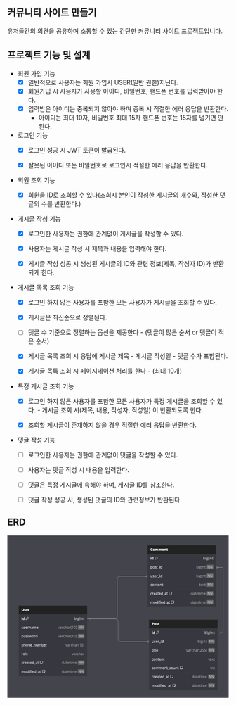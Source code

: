 ## 커뮤니티 사이트 만들기
유저들간의 의견을 공유하며 소통할 수 있는 간단한 커뮤니티 사이트 프로젝트입니다.

## 프로젝트 기능 및 설계
- 회원 가입 기능
  - [x] 일반적으로 사용자는 회원 가입시 USER(일반 권한)지닌다.
  - [x] 회원가입 시 사용자가 사용할 아이디, 비밀번호, 핸드폰 번호를 입력받아야 한다.
  - [x] 입력받은 아이디는 중복되지 않아야 하며 중복 시 적절한 에러 응답을 반환한다. 
      - 아이디는 최대 10자, 비밀번호 최대 15자 핸드폰 번호는 15자를 넘기면 안된다.

- 로그인 기능
  - [x] 로그인 성공 시 JWT 토큰이 발급된다.
  - [x] 잘못된 아이디 또는 비밀번호로 로그인시 적절한 에러 응답을 반환한다. 


- 회원 조회 기능
  - [x] 회원을 ID로 조회할 수 있다(조회시 본인이 작성한 게시글의 개수와, 작성한 댓글의 수를 반환한다.)


- 게시글 작성 기능
    - [x] 로그인한 사용자는 권한에 관계없이 게시글을 작성할 수 있다.
    - [x] 사용자는 게시글 작성 시 제목과 내용을 입력해야 한다.
    - [x] 게시글 작성 성공 시 생성된 게시글의 ID와 관련 정보(제목, 작성자 ID)가 반환되게 한다.


- 게시글 목록 조회 기능
  - [x] 로그인 하지 않는 사용자를 포함한 모든 사용자가 게시글을 조회할 수 있다.
  - [x] 게시글은 최신순으로 정렬된다.
  - [ ] 댓글 수 기준으로 정렬하는 옵션을 제공한다 - (댓글이 많은 순서 or 댓글이 적은 순서)
  - [x] 게시글 목록 조회 시 응답에 게시글 제목 - 게시글 작성일 - 댓글 수가 포함된다.
  - [x] 게시글 목록 조회 시 페이지네이션 처리를 한다 - (최대 10개)

  
- 특정 게시글 조회 기능
  - [x] 로그인 하지 않은 사용자를 포함한 모든 사용자가 특정 게시글을 조회할 수 있다. - 게시글 조회 시(제목, 내용, 작성자, 작성일) 이 반환되도록 한다.
  - [x] 조회할 게시글이 존재하지 않을 경우 적절한 에러 응답을 반환한다.


- 댓글 작성 기능
  - [ ] 로그인한 사용자는 권한에 관계없이 댓글을 작성할 수 있다.
  - [ ] 사용자는 댓글 작성 시 내용을 입력한다.
  - [ ] 댓글은 특정 게시글에 속해야 하며, 게시글 ID를 참조한다.
  - [ ] 댓글 작성 성공 시, 생성된 댓글의 ID와 관련정보가 반환된다.

  
## ERD
![img_1.png](img_1.png)


